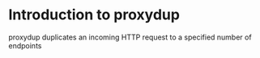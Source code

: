 # Introduction to proxydup

proxydup duplicates an incoming HTTP request to a specified number of endpoints
